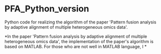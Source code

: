 # PFA_Python_version
Python code for realizing the algorithm of the paper 'Pattern fusion analysis by adaptive alignment of multiple heterogeneous omics data'.

*In the paper 'Pattern fusion analysis by adaptive alignment of multiple heterogeneous omics data', the implementation of the paper's algorithm is based on MATLAB. For those who are not well in MATLAB language, I *
